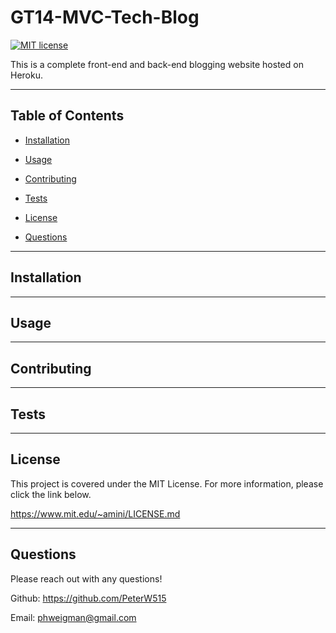 # GT14-MVC-Tech-Blog

  [![MIT license](https://img.shields.io/badge/License-MIT-blue.svg)](https://lbesson.mit-license.org/)

  This is a complete front-end and back-end blogging website hosted on Heroku.

  ---

  ## Table of Contents
  
  - [Installation](#installation)
  
  - [Usage](#usage)
  
  - [Contributing](#contributing)
  
  - [Tests](#tests)
  
  - [License](#license)
  
  - [Questions](#questions)
  
  ---
  
  ## Installation

  

  ---
  
  ## Usage

  

  ---
  
  ## Contributing

  

  ---
  
  ## Tests

  

  ---
  
  ## License

  This project is covered under the MIT License. For more information, please click the link below.

  https://www.mit.edu/~amini/LICENSE.md

  ---
  
  ## Questions
  
  Please reach out with any questions!
  
  Github: https://github.com/PeterW515

  Email: phweigman@gmail.com
  
